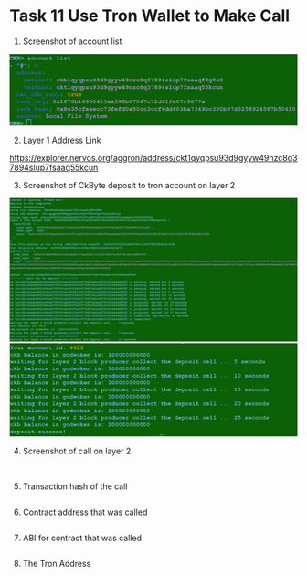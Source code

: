 # Task 11 Use Tron Wallet to Make Call

1) Screenshot of account list

![](./accountlist.png)

2) Layer 1 Address Link

https://explorer.nervos.org/aggron/address/ckt1qyqpsu93d9gyyw49nzc8q37894slup7fsaaq55kcun

3) Screenshot of CkByte deposit to tron account on layer 2

![](./trondepositl2.png)
![](./trondepositl2part2.png)

4) Screenshot of call on layer 2

![]()

5) Transaction hash of the call
```

```

6) Contract address that was called
```

```

7) ABI for contract that was called
```

```

8) The Tron Address
```

```
